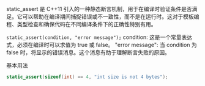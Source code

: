 static_assert 是 C++11 引入的一种静态断言机制，用于在编译时验证条件是否满足。它可以帮助在编译期间捕捉错误或不一致性，而不是在运行时。这对于模板编程、类型检查和确保代码在不同编译条件下的正确性特别有用。

`static_assert(condition, "error message");`
condition: 这是一个常量表达式，必须在编译时可以求值为 true 或 false。
"error message": 当 condition 为 false 时，将显示的错误消息。这个消息有助于理解断言失败的原因。


基本用法
```cpp
static_assert(sizeof(int) == 4, "int size is not 4 bytes");

```













